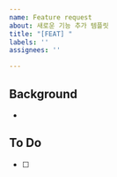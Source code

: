 ```yaml
---
name: Feature request
about: 새로운 기능 추가 템플릿
title: "[FEAT] "
labels: ''
assignees: ''

---
```


## Background
- 

## To Do
- [ ]